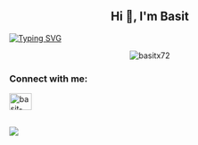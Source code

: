 <h2 align="center">Hi 👋, I'm Basit</h2>
<a href="https://git.io/typing-svg"><img src="https://readme-typing-svg.herokuapp.com?font=Fira+Code&duration=5000&pause=1000&color=2CD1F7&center=true&vCenter=true&multiline=true&width=800&height=80&lines=Computer+Science+Student+&+IT+Specialist."alt="Typing SVG" /></a>
</p>
<p align="center"> <img src="https://komarev.com/ghpvc/?username=basitx72&label=Profile%20views&color=0e75b6&style=flat" alt="basitx72" /> </p>
<h3 align="left">Connect with me:</h3>
<p align="left">
 <a href="https://linkedin.com/in/basit-xd" target="blank"><img align="center" src="https://cdn.jsdelivr.net/npm/simple-icons@3.0.1/icons/linkedin.svg" alt="basit-xd" height="30" width="40" /></a>
<h2></h2>
<a href="https://www.buymeacoffee.com/basit7"><img src="https://img.shields.io/badge/Buy_Me_A_Coffee-FFDD00?style=for-the-badge&logo=buy-me-a-coffee&logoColor=black" /></a>
